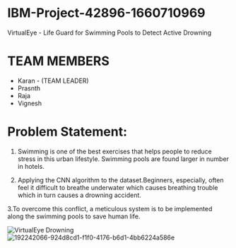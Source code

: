 # IBM-Project-42896-1660710969
VirtualEye - Life Guard for Swimming Pools to Detect Active Drowning
# TEAM MEMBERS
- Karan  - (TEAM LEADER) 
- Prasnth    
- Raja
- Vignesh

# Problem Statement:
 1. Swimming is one of the best exercises that helps people to reduce stress in this urban lifestyle. Swimming pools are found larger in number in hotels.

 2. Applying the CNN algorithm to the dataset.Beginners, especially, often feel it difficult to breathe underwater which causes breathing trouble which in turn causes a    drowning accident.

 3.To overcome this conflict, a meticulous system is to be implemented along the swimming pools to save human life.
 
 ![VirtualEye Drowning](https://user-images.githubusercontent.com/114576475/200698506-fee2b6c7-bef4-4064-a8d5-8874f5110830.png)
![192242066-924d8cd1-f1f0-4176-b6d1-4bb6224a586e](https://user-images.githubusercontent.com/114576475/200698803-2c0b8dcc-0aae-4d86-b48f-005548600fa4.png)
